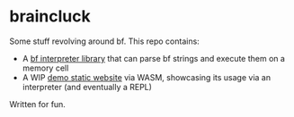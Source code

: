 # braincluck

Some stuff revolving around bf. This repo contains:

- A [bf interpreter library](./packages/braincluck-interpreter/) that can parse bf strings and execute them on a memory cell
- A WIP [demo static website](./packages/braincluck-web) via WASM, showcasing its usage via an interpreter (and eventually a REPL)

Written for fun.
